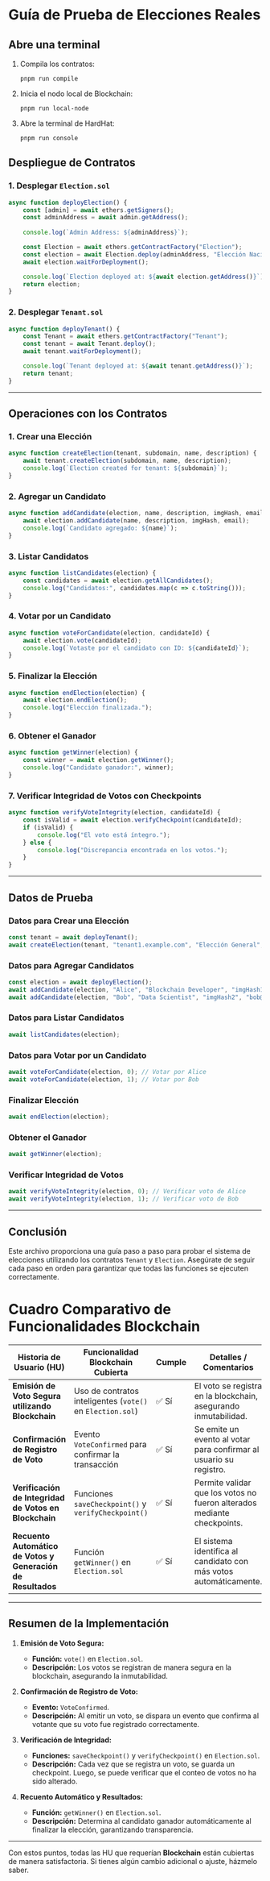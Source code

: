 
# Guía de Prueba de Elecciones Reales

## Abre una terminal

1. Compila los contratos:
   ```shell
   pnpm run compile
   ```

2. Inicia el nodo local de Blockchain:
   ```shell
   pnpm run local-node
   ```

3. Abre la terminal de HardHat:
   ```shell
   pnpm run console
   ```

## Despliegue de Contratos

### 1. Desplegar `Election.sol`
```javascript
async function deployElection() {
    const [admin] = await ethers.getSigners();
    const adminAddress = await admin.getAddress();
    
    console.log(`Admin Address: ${adminAddress}`);

    const Election = await ethers.getContractFactory("Election");
    const election = await Election.deploy(adminAddress, "Elección Nacional", "Elección Presidencial");
    await election.waitForDeployment();

    console.log(`Election deployed at: ${await election.getAddress()}`);
    return election;
}
```

### 2. Desplegar `Tenant.sol`
```javascript
async function deployTenant() {
    const Tenant = await ethers.getContractFactory("Tenant");
    const tenant = await Tenant.deploy();
    await tenant.waitForDeployment();

    console.log(`Tenant deployed at: ${await tenant.getAddress()}`);
    return tenant;
}
```

---

## Operaciones con los Contratos

### 1. Crear una Elección
```javascript
async function createElection(tenant, subdomain, name, description) {
    await tenant.createElection(subdomain, name, description);
    console.log(`Election created for tenant: ${subdomain}`);
}
```

### 2. Agregar un Candidato
```javascript
async function addCandidate(election, name, description, imgHash, email) {
    await election.addCandidate(name, description, imgHash, email);
    console.log(`Candidato agregado: ${name}`);
}
```

### 3. Listar Candidatos
```javascript
async function listCandidates(election) {
    const candidates = await election.getAllCandidates();
    console.log("Candidatos:", candidates.map(c => c.toString()));
}
```

### 4. Votar por un Candidato
```javascript
async function voteForCandidate(election, candidateId) {
    await election.vote(candidateId);
    console.log(`Votaste por el candidato con ID: ${candidateId}`);
}
```

### 5. Finalizar la Elección
```javascript
async function endElection(election) {
    await election.endElection();
    console.log("Elección finalizada.");
}
```

### 6. Obtener el Ganador
```javascript
async function getWinner(election) {
    const winner = await election.getWinner();
    console.log("Candidato ganador:", winner);
}
```

### 7. Verificar Integridad de Votos con Checkpoints
```javascript
async function verifyVoteIntegrity(election, candidateId) {
    const isValid = await election.verifyCheckpoint(candidateId);
    if (isValid) {
        console.log("El voto está íntegro.");
    } else {
        console.log("Discrepancia encontrada en los votos.");
    }
}
```

---

## Datos de Prueba

### Datos para Crear una Elección
```javascript
const tenant = await deployTenant();
await createElection(tenant, "tenant1.example.com", "Elección General", "Descripción de la elección");
```

### Datos para Agregar Candidatos
```javascript
const election = await deployElection();
await addCandidate(election, "Alice", "Blockchain Developer", "imgHash1", "alice@example.com");
await addCandidate(election, "Bob", "Data Scientist", "imgHash2", "bob@example.com");
```

### Datos para Listar Candidatos
```javascript
await listCandidates(election);
```

### Datos para Votar por un Candidato
```javascript
await voteForCandidate(election, 0); // Votar por Alice
await voteForCandidate(election, 1); // Votar por Bob
```

### Finalizar Elección
```javascript
await endElection(election);
```

### Obtener el Ganador
```javascript
await getWinner(election);
```

### Verificar Integridad de Votos
```javascript
await verifyVoteIntegrity(election, 0); // Verificar voto de Alice
await verifyVoteIntegrity(election, 1); // Verificar voto de Bob
```

---

## Conclusión

Este archivo proporciona una guía paso a paso para probar el sistema de elecciones utilizando los contratos `Tenant` y `Election`. Asegúrate de seguir cada paso en orden para garantizar que todas las funciones se ejecuten correctamente.



# Cuadro Comparativo de Funcionalidades Blockchain

| **Historia de Usuario (HU)**                                      | **Funcionalidad Blockchain Cubierta**                              | **Cumple** | **Detalles / Comentarios**                                            |
|--------------------------------------------------------------------|--------------------------------------------------------------------|------------|------------------------------------------------------------------------|
| **Emisión de Voto Segura utilizando Blockchain**                  | Uso de contratos inteligentes (`vote()` en `Election.sol`)         | ✅ Sí      | El voto se registra en la blockchain, asegurando inmutabilidad.        |
| **Confirmación de Registro de Voto**                               | Evento `VoteConfirmed` para confirmar la transacción               | ✅ Sí      | Se emite un evento al votar para confirmar al usuario su registro.     |
| **Verificación de Integridad de Votos en Blockchain**              | Funciones `saveCheckpoint()` y `verifyCheckpoint()`                | ✅ Sí      | Permite validar que los votos no fueron alterados mediante checkpoints.|
| **Recuento Automático de Votos y Generación de Resultados**        | Función `getWinner()` en `Election.sol`                            | ✅ Sí      | El sistema identifica al candidato con más votos automáticamente.     |

---

## **Resumen de la Implementación**

1. **Emisión de Voto Segura:**  
   - **Función:** `vote()` en `Election.sol`.  
   - **Descripción:** Los votos se registran de manera segura en la blockchain, asegurando la inmutabilidad.

2. **Confirmación de Registro de Voto:**  
   - **Evento:** `VoteConfirmed`.  
   - **Descripción:** Al emitir un voto, se dispara un evento que confirma al votante que su voto fue registrado correctamente.

3. **Verificación de Integridad:**  
   - **Funciones:** `saveCheckpoint()` y `verifyCheckpoint()` en `Election.sol`.  
   - **Descripción:** Cada vez que se registra un voto, se guarda un checkpoint. Luego, se puede verificar que el conteo de votos no ha sido alterado.

4. **Recuento Automático y Resultados:**  
   - **Función:** `getWinner()` en `Election.sol`.  
   - **Descripción:** Determina al candidato ganador automáticamente al finalizar la elección, garantizando transparencia.

---

Con estos puntos, todas las HU que requerían **Blockchain** están cubiertas de manera satisfactoria. Si tienes algún cambio adicional o ajuste, házmelo saber.
